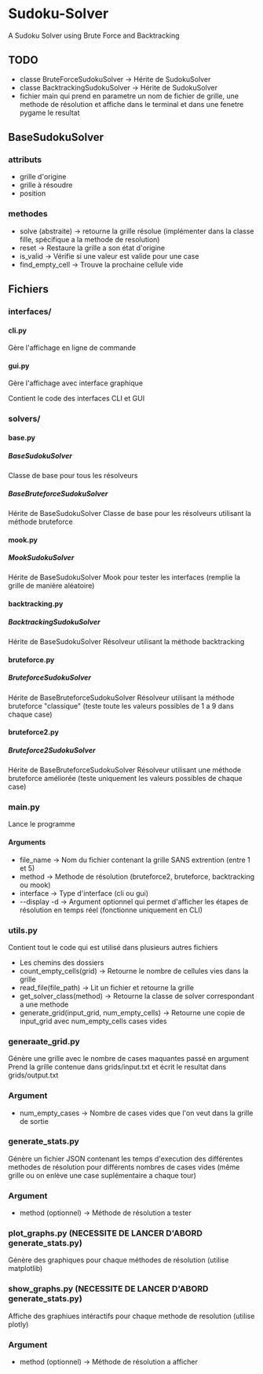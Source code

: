 # Sudoku-Solver
A Sudoku Solver using Brute Force and Backtracking

## TODO
- classe BruteForceSudokuSolver -> Hérite de SudokuSolver
- classe BacktrackingSudokuSolver -> Hérite de SudokuSolver
- fichier main qui prend en parametre un nom de fichier de grille, une methode de résolution et affiche dans le terminal et dans une fenetre pygame le resultat

## BaseSudokuSolver
### attributs
- grille d'origine
- grille à résoudre
- position

### methodes
- solve (abstraite) -> retourne la grille résolue (implémenter dans la classe fille, spécifique a la methode de resolution)
- reset -> Restaure la grille a son état d'origine
- is_valid -> Vérifie si une valeur est valide pour une case
- find_empty_cell -> Trouve la prochaine cellule vide

## Fichiers
### interfaces/
#### cli.py
Gère l'affichage en ligne de commande
#### gui.py
Gère l'affichage avec interface graphique

Contient le code des interfaces CLI et GUI

### solvers/
#### base.py
##### BaseSudokuSolver
Classe de base pour tous les résolveurs
##### BaseBruteforceSudokuSolver
Hérite de BaseSudokuSolver
Classe de base pour les résolveurs utilisant la méthode bruteforce

#### mook.py
##### MookSudokuSolver
Hérite de BaseSudokuSolver
Mook pour tester les interfaces (remplie la grille de manière aléatoire)

#### backtracking.py
##### BacktrackingSudokuSolver
Hérite de BaseSudokuSolver
Résolveur utilisant la méthode backtracking

#### bruteforce.py
##### BruteforceSudokuSolver
Hérite de BaseBruteforceSudokuSolver
Résolveur utilisant la méthode bruteforce "classique" (teste toute les valeurs possibles de 1 a 9 dans chaque case)

#### bruteforce2.py
##### Bruteforce2SudokuSolver
Hérite de BaseBruteforceSudokuSolver
Résolveur utilisant une méthode bruteforce améliorée (teste uniquement les valeurs possibles de chaque case)
  
### main.py
Lance le programme
#### Arguments
- file_name -> Nom du fichier contenant la grille SANS extrention (entre 1 et 5)
- method -> Methode de résolution (bruteforce2, bruteforce, backtracking ou mook)
- interface -> Type d'interface (cli ou gui)
- --display -d -> Argument optionnel qui permet d'afficher les étapes de résolution en temps réel (fonctionne uniquement en CLI)

### utils.py
Contient tout le code qui est utilisé dans plusieurs autres fichiers
- Les chemins des dossiers
- count_empty_cells(grid) -> Retourne le nombre de cellules vies dans la grille
- read_file(file_path) -> Lit un fichier et retourne la grille
- get_solver_class(method) -> Retourne la classe de solver correspondant a une methode
- generate_grid(input_grid, num_empty_cells) -> Retourne une copie de input_grid avec num_empty_cells cases vides

### generaate_grid.py
Génère une grille avec le nombre de cases maquantes passé en argument
Prend la grille contenue dans grids/input.txt et écrit le resultat dans grids/output.txt
### Argument
- num_empty_cases -> Nombre de cases vides que l'on veut dans la grille de sortie

### generate_stats.py
Génère un fichier JSON contenant les temps d'execution des différentes methodes de résolution pour différents nombres de cases vides (même grille ou on enlève une case suplémentaire a chaque tour)
### Argument
- method (optionnel) -> Méthode de résolution a tester

### plot_graphs.py (NECESSITE DE LANCER D'ABORD generate_stats.py)
Génère des graphiques pour chaque méthodes de résolution (utilise matplotlib)

### show_graphs.py (NECESSITE DE LANCER D'ABORD generate_stats.py)
Affiche des graphiues intéractifs pour chaque methode de resolution (utilise plotly)
### Argument
- method (optionnel) -> Méthode de résolution a afficher
